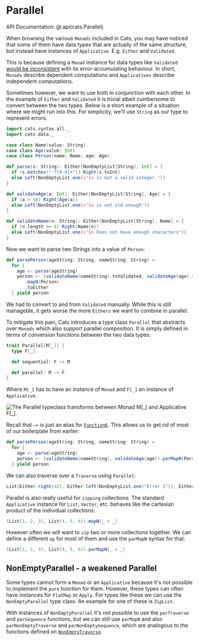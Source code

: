 # Parallel

API Documentation: @:api(cats.Parallel)

When browsing the various `Monads` included in Cats,
you may have noticed that some of them have data types that are actually of the same structure,
but instead have instances of `Applicative`. E.g. `Either` and `Validated`.

This is because defining a `Monad` instance for data types like `Validated` [would be inconsistent](../datatypes/validated.md#of-flatmaps-and-eithers) with its error-accumulating behaviour.
In short, `Monads` describe dependent computations and `Applicatives` describe independent computations.

Sometimes however, we want to use both in conjunction with each other.
In the example of `Either` and `Validated` it is trivial albeit cumbersome to convert between the two types.
Below is a short example of a situation where we might run into this.
For simplicity, we'll use `String` as our type to represent errors.

```scala mdoc
import cats.syntax.all._
import cats.data._

case class Name(value: String)
case class Age(value: Int)
case class Person(name: Name, age: Age)

def parse(s: String): Either[NonEmptyList[String], Int] = {
  if (s.matches("-?[0-9]+")) Right(s.toInt)
  else Left(NonEmptyList.one(s"$s is not a valid integer."))
}

def validateAge(a: Int): Either[NonEmptyList[String], Age] = {
  if (a > 18) Right(Age(a))
  else Left(NonEmptyList.one(s"$a is not old enough"))
}

def validateName(n: String): Either[NonEmptyList[String], Name] = {
  if (n.length >= 8) Right(Name(n))
  else Left(NonEmptyList.one(s"$n Does not have enough characters"))
}

```

Now we want to parse two Strings into a value of `Person`:

```scala mdoc
def parsePerson(ageString: String, nameString: String) =
  for {
    age <- parse(ageString)
    person <- (validateName(nameString).toValidated, validateAge(age).toValidated)
       .mapN(Person)
       .toEither
  } yield person

```

We had to convert to and from `Validated` manually.
While this is still manageble, it gets worse the more `Eithers` we want to combine in parallel.

To mitigate this pain, Cats introduces a type class `Parallel` that abstracts over `Monads` which also support parallel composition.
It is simply defined in terms of conversion functions between the two data types:

```scala
trait Parallel[M[_]] {
  type F[_]

  def sequential: F ~> M

  def parallel: M ~> F
}
```
Where `M[_]` has to have an instance of `Monad` and `F[_]` an instance of `Applicative`.

![The `Parallel` typeclass transforms between `Monad` `M[_]` and `Applicative` `F[_]`.](../img/parallel.png)

Recall that `~>` is just an alias for [`FunctionK`](../datatypes/functionk.md).
This allows us to get rid of most of our boilerplate from earlier:

```scala mdoc:nest
def parsePerson(ageString: String, nameString: String) =
  for {
    age <- parse(ageString)
    person <- (validateName(nameString), validateAge(age)).parMapN(Person)
  } yield person
```

We can also traverse over a `Traverse` using `Parallel`:

```scala mdoc
List(Either.right(42), Either.left(NonEmptyList.one("Error 1")), Either.left(NonEmptyList.one("Error 2"))).parSequence
```



Parallel is also really useful for `zipping` collections. The standard `Applicative` instance for `List`, `Vector`, etc.
behaves like the cartesian product of the individual collections:

```scala mdoc
(List(1, 2, 3), List(4, 5, 6)).mapN(_ + _)
```

However often we will want to `zip` two or more collections together.
We can define a different `ap` for most of them and use the `parMapN` syntax for that:

```scala mdoc
(List(1, 2, 3), List(4, 5, 6)).parMapN(_ + _)
```

## NonEmptyParallel - a weakened Parallel

Some types cannot form a `Monad` or an `Applicative` because it's not possible to implement the `pure` function for them.
However, these types can often have instances for `FlatMap` or `Apply`.
For types like these we can use the `NonEmptyParallel` type class.
An example for one of these is `ZipList`.


With instances of `NonEmptyParallel` it's not possible to use the `parTraverse` and `parSequence` functions,
but we can still use `parMapN` and also `parNonEmptyTraverse` and `parNonEmptySequence`,
which are analogous to the functions defined on [`NonEmptyTraverse`](nonemptytraverse.md).
